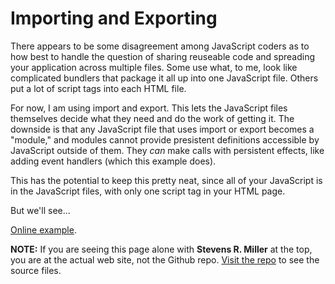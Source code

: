 # Importing and Exporting

There appears to be some disagreement among JavaScript coders as to how
best to handle the question of sharing reuseable code and spreading your
application across multiple files. Some use what, to me, look like complicated
bundlers that package it all up into one JavaScript file. Others put a
lot of script tags into each HTML file.

For now, I am using import and export. This lets the JavaScript files themselves
decide what they need and do the work of getting it. The downside is that
any JavaScript file that uses import or export becomes a "module," and
modules cannot provide presistent definitions accessible by JavaScript
outside of them. They _can_ make calls with persistent effects, like
adding event handlers (which this example does).

This has the potential to keep this pretty neat, since all of your JavaScript
is in the JavaScript files, with only one script tag in your HTML page.

But we'll see...

[Online example](https://stevensrmiller.github.io/JavaScript/ExportImport/Main.html).

**NOTE:** If you are seeing this page alone with **Stevens R. Miller** at the top,
you are at the actual web site, not the Github repo. 
[Visit the repo](https://github.com/stevensrmiller/stevensrmiller.github.io/tree/main/JavaScript)
to see the source files.